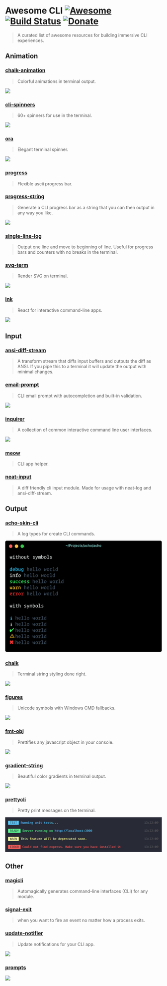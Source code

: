 # Awesome CLI [![Awesome](https://cdn.rawgit.com/sindresorhus/awesome/d7305f38d29fed78fa85652e3a63e154dd8e8829/media/badge.svg)](https://github.com/sindresorhus/awesome) [![Build Status](https://img.shields.io/travis/Kikobeats/awesome-cli/master.svg?style=flat-square)](https://travis-ci.org/Kikobeats/awesome-cli) [![Donate](https://img.shields.io/badge/donate-paypal-blue.svg?style=flat-square)](https://paypal.me/kikobeats)

> A curated list of awesome resources for building immersive CLI experiences.

## Animation

### [chalk-animation](https://github.com/bokub/chalk-animation)

> Colorful animations in terminal output.

![](https://camo.githubusercontent.com/163f6985878578c36b2912dc92960e007c628c07/687474703a2f2f692e696d6775722e636f6d2f6e61706478646e2e676966)

### [cli-spinners](https://github.com/sindresorhus/cli-spinners)

> 60+ spinners for use in the terminal.

![](https://github.com/sindresorhus/cli-spinners/raw/master/screenshot.gif)

### [ora](https://github.com/sindresorhus/ora)

> Elegant terminal spinner.

![](https://github.com/sindresorhus/ora/raw/master/screenshot.gif)

### [progress](https://github.com/visionmedia/node-progress)

> Flexible ascii progress bar.

### [progress-string](https://github.com/watson/progress-string)

> Generate a CLI progress bar as a string that you can then output in any way you like.

![](https://cloud.githubusercontent.com/assets/10602/20219491/064d4794-a86d-11e6-816c-a0a72d792987.gif)

### [single-line-log](https://github.com/freeall/single-line-log)

> Output one line and move to beginning of line. Useful for progress bars and counters with no breaks in the terminal.

### [svg-term](https://github.com/marionebl/svg-term-cli)

> Render SVG on terminal.

![](https://camo.githubusercontent.com/4b32c4fd76b80ff6e1703ac8e2e2d33cfa26e378/68747470733a2f2f63646e2e7261776769742e636f6d2f6d6172696f6e65626c2f7376672d7465726d2d636c692f31626236316563612f6578616d706c65732f706172726f742e737667)

### [ink](https://github.com/vadimdemedes/ink)

> React for interactive command-line apps.

![](https://github.com/vadimdemedes/ink/raw/master/media/demo.gif)

## Input

### [ansi-diff-stream](https://github.com/mafintosh/ansi-diff-stream)

> A transform stream that diffs input buffers and outputs the diff as ANSI. If you pipe this to a terminal it will update the output with minimal changes.

### [email-prompt](https://github.com/zeit/email-prompt)

> CLI email prompt with autocompletion and built-in validation.

![](https://cloud.githubusercontent.com/assets/13041/15456597/36b76246-202a-11e6-99e8-3839514bed57.gif)

### [inquirer](https://github.com/SBoudrias/Inquirer.js)

> A collection of common interactive command line user interfaces.

![](https://github.com/SBoudrias/Inquirer.js/raw/master/assets/screenshots/checkbox-prompt.png)

### [meow](https://github.com/sindresorhus/meow)

> CLI app helper.

### [neat-input](https://github.com/mafintosh/neat-input)

> A diff friendly cli input module. Made for usage with neat-log and ansi-diff-stream.

## Output

### [acho-skin-cli](https://github.com/achojs/acho-skin-cli)

> A log types for create CLI commands.

![](https://raw.githubusercontent.com/achohq/acho-skin-cli/master/docs/images/resume.png)

### [chalk](https://github.com/chalk/chalk)

> Terminal string styling done right.

![](https://github.com/chalk/ansi-styles/raw/master/screenshot.png)

### [figures](https://github.com/sindresorhus/figures)

> Unicode symbols with Windows CMD fallbacks.

![](https://github.com/sindresorhus/figures/raw/master/screenshot.png)

### [fmt-obj](https://github.com/queckezz/fmt-obj)

> Prettifies any javascript object in your console.

![](https://github.com/queckezz/fmt-obj/raw/master/intro.png)

### [gradient-string](https://github.com/bokub/gradient-string)

> Beautiful color gradients in terminal output.

![](https://camo.githubusercontent.com/087ab9fcdb5e73a2377a54011a1c2cd4c1e73420/687474703a2f2f6269742e6c792f32746c6d53674c)

### [prettycli](https://github.com/siddharthkp/prettycli)

> Pretty print messages on the terminal.

![](https://raw.githubusercontent.com/siddharthkp/prettycli/master/screenshot.png)

## Other

### [magicli](https://github.com/DiegoZoracKy/magicli)

> Automagically generates command-line interfaces (CLI) for any module.

### [signal-exit](https://github.com/tapjs/signal-exit)

> when you want to fire an event no matter how a process exits.

### [update-notifier](https://github.com/yeoman/update-notifier)

> Update notifications for your CLI app.

![](https://github.com/yeoman/update-notifier/raw/master/screenshot.png)


### [prompts](https://github.com/terkelg/prompts)

![](https://github.com/terkelg/prompts/raw/master/media/number.gif)
